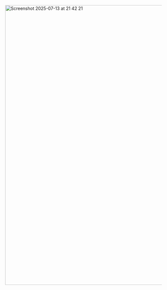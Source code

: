 <img width="1440" height="900" alt="Screenshot 2025-07-13 at 21 42 21" src="https://github.com/user-attachments/assets/0e74a6b9-89fe-41c3-a510-bcf69f921b2f" />

